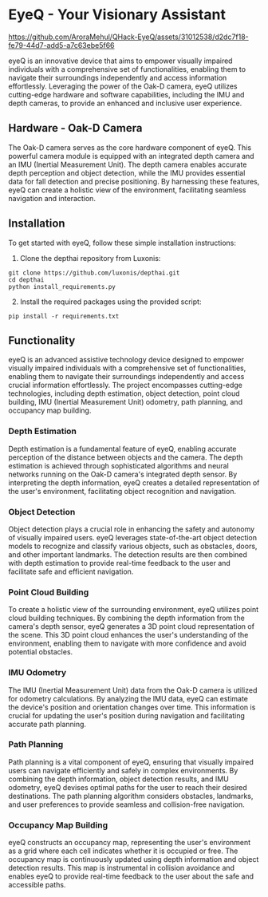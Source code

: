 # EyeQ - Your Visionary Assistant

https://github.com/AroraMehul/QHack-EyeQ/assets/31012538/d2dc7f18-fe79-44d7-add5-a7c63ebe5f66

eyeQ is an innovative device that aims to empower visually impaired individuals with a comprehensive set of functionalities, enabling them to navigate their surroundings independently and access information effortlessly. Leveraging the power of the Oak-D camera, eyeQ utilizes cutting-edge hardware and software capabilities, including the IMU and depth cameras, to provide an enhanced and inclusive user experience.

## Hardware - Oak-D Camera

The Oak-D camera serves as the core hardware component of eyeQ. This powerful camera module is equipped with an integrated depth camera and an IMU (Inertial Measurement Unit). The depth camera enables accurate depth perception and object detection, while the IMU provides essential data for fall detection and precise positioning. By harnessing these features, eyeQ can create a holistic view of the environment, facilitating seamless navigation and interaction.

## Installation

To get started with eyeQ, follow these simple installation instructions:

1. Clone the depthai repository from Luxonis:
```
git clone https://github.com/luxonis/depthai.git
cd depthai
python install_requirements.py
```
2. Install the required packages using the provided script:
```
pip install -r requirements.txt
```
## Functionality

eyeQ is an advanced assistive technology device designed to empower visually impaired individuals with a comprehensive set of functionalities, enabling them to navigate their surroundings independently and access crucial information effortlessly. The project encompasses cutting-edge technologies, including depth estimation, object detection, point cloud building, IMU (Inertial Measurement Unit) odometry, path planning, and occupancy map building.

### Depth Estimation

Depth estimation is a fundamental feature of eyeQ, enabling accurate perception of the distance between objects and the camera. The depth estimation is achieved through sophisticated algorithms and neural networks running on the Oak-D camera's integrated depth sensor. By interpreting the depth information, eyeQ creates a detailed representation of the user's environment, facilitating object recognition and navigation.
### Object Detection

Object detection plays a crucial role in enhancing the safety and autonomy of visually impaired users. eyeQ leverages state-of-the-art object detection models to recognize and classify various objects, such as obstacles, doors, and other important landmarks. The detection results are then combined with depth estimation to provide real-time feedback to the user and facilitate safe and efficient navigation.
### Point Cloud Building

To create a holistic view of the surrounding environment, eyeQ utilizes point cloud building techniques. By combining the depth information from the camera's depth sensor, eyeQ generates a 3D point cloud representation of the scene. This 3D point cloud enhances the user's understanding of the environment, enabling them to navigate with more confidence and avoid potential obstacles.
### IMU Odometry

The IMU (Inertial Measurement Unit) data from the Oak-D camera is utilized for odometry calculations. By analyzing the IMU data, eyeQ can estimate the device's position and orientation changes over time. This information is crucial for updating the user's position during navigation and facilitating accurate path planning.
### Path Planning

Path planning is a vital component of eyeQ, ensuring that visually impaired users can navigate efficiently and safely in complex environments. By combining the depth information, object detection results, and IMU odometry, eyeQ devises optimal paths for the user to reach their desired destinations. The path planning algorithm considers obstacles, landmarks, and user preferences to provide seamless and collision-free navigation.
### Occupancy Map Building

eyeQ constructs an occupancy map, representing the user's environment as a grid where each cell indicates whether it is occupied or free. The occupancy map is continuously updated using depth information and object detection results. This map is instrumental in collision avoidance and enables eyeQ to provide real-time feedback to the user about the safe and accessible paths.
